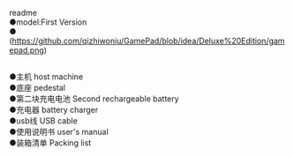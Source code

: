 readme</br>
●model:First Version</br>
●
(https://github.com/qizhiwoniu/GamePad/blob/idea/Deluxe%20Edition/gamepad.png)</br>
##
●主机 host machine</br>
●底座 pedestal</br>
●第二块充电电池 Second rechargeable battery</br>
●充电器 battery charger</br>
●usb线 USB cable</br>
●使用说明书 user's manual</br>
●装箱清单 Packing list</br>
